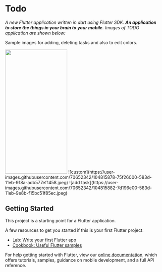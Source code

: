 # Todo

*A new Flutter application written in dart using Flutter SDK.*
***An application to store the things in your brain to your mobile.***
*Images of TODO application are shown below:*

Sample images for adding, deleting tasks and also to edit colors.
<p>
<img src="https://user-images.githubusercontent.com/70652342/104815873-6e32bb80-583d-11eb-8977-a402d85bacbe.jpeg" width="200" height="400">
![custom](https://user-images.githubusercontent.com/70652342/104815878-75f26000-583d-11eb-918a-adb577ef1458.jpeg)
![add task](https://user-images.githubusercontent.com/70652342/104815882-7d196e00-583d-11eb-9e8b-f15bc51f85ec.jpeg)

</p>

## Getting Started

This project is a starting point for a Flutter application.

A few resources to get you started if this is your first Flutter project:

- [Lab: Write your first Flutter app](https://flutter.dev/docs/get-started/codelab)
- [Cookbook: Useful Flutter samples](https://flutter.dev/docs/cookbook)

For help getting started with Flutter, view our
[online documentation](https://flutter.dev/docs), which offers tutorials,
samples, guidance on mobile development, and a full API reference.
